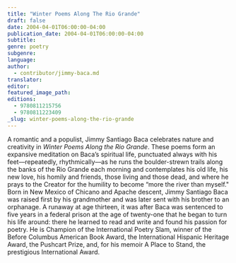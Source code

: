 ```yaml
---
title: "Winter Poems Along The Rio Grande"
draft: false
date: 2004-04-01T06:00:00-04:00
publication_date: 2004-04-01T06:00:00-04:00
subtitle:
genre: poetry
subgenre:
language:
author:
  - contributor/jimmy-baca.md
translator:
editor:
featured_image_path:
editions:
  - 9780811215756
  - 9780811223409
_slug: winter-poems-along-the-rio-grande
---
```


A romantic and a populist, Jimmy Santiago Baca celebrates nature and creativity in _Winter Poems Along the Rio Grande_. These poems form an expansive meditation on Baca’s spiritual life, punctuated always with his feet––repeatedly, rhythmically––as he runs the boulder-strewn trails along the banks of the Rio Grande each morning and contemplates his old life, his new love, his homily and friends, those living and those dead, and where he prays to the Creator for the humility to become “more the river than myself." Born in New Mexico of Chicano and Apache descent, Jimmy Santiago Baca was raised first by his grandmother and was later sent with his brother to an orphanage. A runaway at age thirteen, it was after Baca was sentenced to five years in a federal prison at the age of twenty-one that he began to turn his life around: there he learned to read and write and found his passion for poetry. He is Champion of the International Poetry Slam, winner of the Before Columbus American Book Award, the International Hispanic Heritage Award, the Pushcart Prize, and, for his memoir A Place to Stand, the prestigious International Award.

